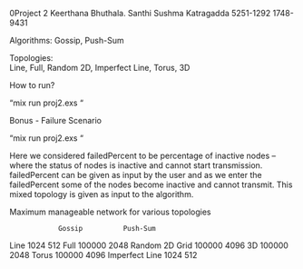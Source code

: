 0Project 2
Keerthana  Bhuthala. 				Santhi  Sushma  Katragadda
5251-1292 						1748-9431



Algorithms: 
Gossip, Push-Sum

Topologies:  
Line, Full, Random 2D, Imperfect Line, Torus, 3D


How to run?

“mix run proj2.exs    <numNodes>  <topology>  <algorithm>“


Bonus - Failure Scenario

“mix run proj2.exs    <numNodes>  <topology>  <algorithm>   <failedPercent>“

Here we considered failedPercent to be percentage of inactive nodes – where the status of nodes is inactive and cannot start transmission. failedPercent can be given as input by the user and as we enter the failedPercent some of the nodes become inactive and cannot transmit. This mixed topology is given as input to the algorithm.






Maximum manageable network for various topologies

	            Gossip	        Push-Sum
Line	           1024	        512
Full	          100000	        2048
Random 2D Grid	100000	        4096
3D	            100000	        2048
Torus	        100000	        4096
Imperfect Line	1024	        512















